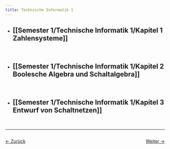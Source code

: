 ```yaml
---
title: Technische Informatik 1
---
```


- ## [[Semester 1/Technische Informatik 1/Kapitel 1 Zahlensysteme]]
	<br>
- ## [[Semester 1/Technische Informatik 1/Kapitel 2 Boolesche Algebra und Schaltalgebra]]
  <br>
- ## [[Semester 1/Technische Informatik 1/Kapitel 3 Entwurf von Schaltnetzen]]
  <br>
<hr>

<div style="display: flex; justify-content: space-between;">

  <a href="Semester 1">← Zurück</a>

  <a href="Semester 1/01 Zahlensysteme">Weiter →</a>

</div>